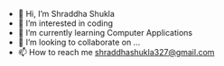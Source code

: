- 👋 Hi, I’m Shraddha Shukla
- 👀 I’m interested in coding
- 🌱 I’m currently learning Computer Applications
- 💞️ I’m looking to collaborate on ...
- 📫 How to reach me shraddhashukla327@gmail.com

<!---
shraddha1711/shraddha1711 is a ✨ special ✨ repository because its `README.md` (this file) appears on your GitHub profile.
You can click the Preview link to take a look at your changes.
--->
